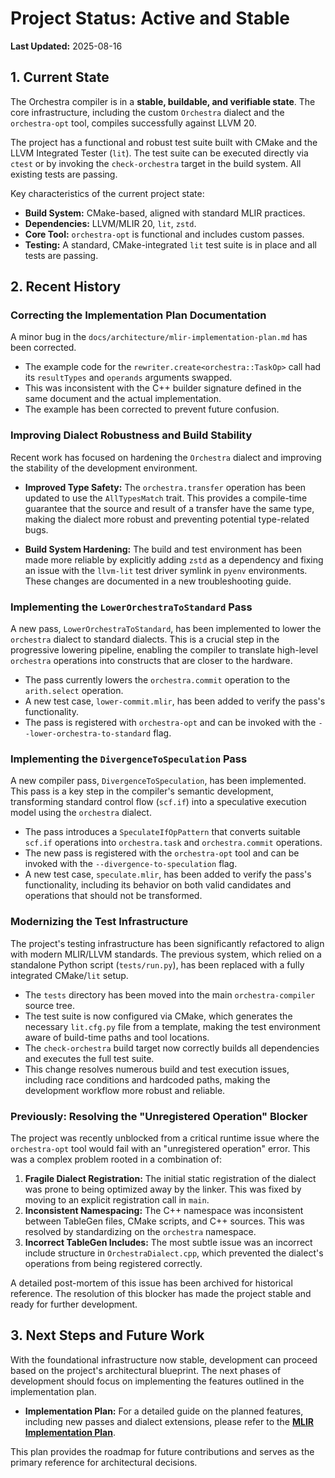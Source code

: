# Project Status: Active and Stable

**Last Updated:** 2025-08-16

## 1. Current State

The Orchestra compiler is in a **stable, buildable, and verifiable state**. The core infrastructure, including the custom `Orchestra` dialect and the `orchestra-opt` tool, compiles successfully against LLVM 20.

The project has a functional and robust test suite built with CMake and the LLVM Integrated Tester (`lit`). The test suite can be executed directly via `ctest` or by invoking the `check-orchestra` target in the build system. All existing tests are passing.

Key characteristics of the current project state:
- **Build System:** CMake-based, aligned with standard MLIR practices.
- **Dependencies:** LLVM/MLIR 20, `lit`, `zstd`.
- **Core Tool:** `orchestra-opt` is functional and includes custom passes.
- **Testing:** A standard, CMake-integrated `lit` test suite is in place and all tests are passing.

## 2. Recent History

### Correcting the Implementation Plan Documentation

A minor bug in the `docs/architecture/mlir-implementation-plan.md` has been corrected.
- The example code for the `rewriter.create<orchestra::TaskOp>` call had its `resultTypes` and `operands` arguments swapped.
- This was inconsistent with the C++ builder signature defined in the same document and the actual implementation.
- The example has been corrected to prevent future confusion.

### Improving Dialect Robustness and Build Stability

Recent work has focused on hardening the `Orchestra` dialect and improving the stability of the development environment.

- **Improved Type Safety:** The `orchestra.transfer` operation has been updated to use the `AllTypesMatch` trait. This provides a compile-time guarantee that the source and result of a transfer have the same type, making the dialect more robust and preventing potential type-related bugs.

- **Build System Hardening:** The build and test environment has been made more reliable by explicitly adding `zstd` as a dependency and fixing an issue with the `llvm-lit` test driver symlink in `pyenv` environments. These changes are documented in a new troubleshooting guide.

### Implementing the `LowerOrchestraToStandard` Pass

A new pass, `LowerOrchestraToStandard`, has been implemented to lower the `orchestra` dialect to standard dialects. This is a crucial step in the progressive lowering pipeline, enabling the compiler to translate high-level `orchestra` operations into constructs that are closer to the hardware.

- The pass currently lowers the `orchestra.commit` operation to the `arith.select` operation.
- A new test case, `lower-commit.mlir`, has been added to verify the pass's functionality.
- The pass is registered with `orchestra-opt` and can be invoked with the `--lower-orchestra-to-standard` flag.

### Implementing the `DivergenceToSpeculation` Pass

A new compiler pass, `DivergenceToSpeculation`, has been implemented. This pass is a key step in the compiler's semantic development, transforming standard control flow (`scf.if`) into a speculative execution model using the `orchestra` dialect.

- The pass introduces a `SpeculateIfOpPattern` that converts suitable `scf.if` operations into `orchestra.task` and `orchestra.commit` operations.
- The new pass is registered with the `orchestra-opt` tool and can be invoked with the `--divergence-to-speculation` flag.
- A new test case, `speculate.mlir`, has been added to verify the pass's functionality, including its behavior on both valid candidates and operations that should not be transformed.

### Modernizing the Test Infrastructure

The project's testing infrastructure has been significantly refactored to align with modern MLIR/LLVM standards. The previous system, which relied on a standalone Python script (`tests/run.py`), has been replaced with a fully integrated CMake/`lit` setup.

- The `tests` directory has been moved into the main `orchestra-compiler` source tree.
- The test suite is now configured via CMake, which generates the necessary `lit.cfg.py` file from a template, making the test environment aware of build-time paths and tool locations.
- The `check-orchestra` build target now correctly builds all dependencies and executes the full test suite.
- This change resolves numerous build and test execution issues, including race conditions and hardcoded paths, making the development workflow more robust and reliable.

### Previously: Resolving the "Unregistered Operation" Blocker

The project was recently unblocked from a critical runtime issue where the `orchestra-opt` tool would fail with an "unregistered operation" error. This was a complex problem rooted in a combination of:
1.  **Fragile Dialect Registration:** The initial static registration of the dialect was prone to being optimized away by the linker. This was fixed by moving to an explicit registration call in `main`.
2.  **Inconsistent Namespacing:** The C++ namespace was inconsistent between TableGen files, CMake scripts, and C++ sources. This was resolved by standardizing on the `orchestra` namespace.
3.  **Incorrect TableGen Includes:** The most subtle issue was an incorrect include structure in `OrchestraDialect.cpp`, which prevented the dialect's operations from being registered correctly.

A detailed post-mortem of this issue has been archived for historical reference. The resolution of this blocker has made the project stable and ready for further development.

## 3. Next Steps and Future Work

With the foundational infrastructure now stable, development can proceed based on the project's architectural blueprint. The next phases of development should focus on implementing the features outlined in the implementation plan.

- **Implementation Plan:** For a detailed guide on the planned features, including new passes and dialect extensions, please refer to the **[MLIR Implementation Plan](../architecture/mlir-implementation-plan.md)**.

This plan provides the roadmap for future contributions and serves as the primary reference for architectural decisions.
